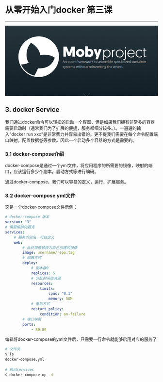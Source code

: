 # 从零开始入门docker 第三课
------------------------------

![docker-logo](./res/docker-logo3.png)
## 3. docker Service
我们通过docker命令可以轻松的启动一个容器，但是如果我们拥有非常多的容器需要启动时（通常我们为了扩展的便捷，服务都细分较多。）。一遍遍的输入"docker run xxx"是非常费力并容易出错的。更不提我们需要在每个命令配置端口映射，配置数据卷等参数。因此一个启动多个容器的方式是需要的。

### 3.1 docker-compose介绍
docker-compose是通过一个yml文件，将应用程序的所需要的镜像，映射的端口，应该运行多少个副本，启动方式等进行编码。

通过docker-compose，我们可以容易的定义，运行，扩展服务。

### 3.2 docker-compose yml文件
这是一个docker-compose文件示例：
``` yml
# docker-compose 版本
version: "3"
# 需要编排的服务
services:
    # 服务的别名，可自定义
    web:
        # 此处镜像替换为自己创建的镜像
        image: username/repo:tag
        # 部署方式
        deploy:
            # 副本数0
            replicas: 5
            # 分配的系统资源
            resources: 
                limits:
                    cpus: "0.1"
                    memory: 50M
            # 重启方式
            restart_policy:
                condition: on-failure
        # 端口映射
        ports:
            - 80:80
```

编辑好docker-compose的yml文件后，只需要一行命令就能够启用对应的服务了

``` bash
# 文件夹
$ ls
docker-compose.yml

# 启动services
$ docker-compose up -d
```
